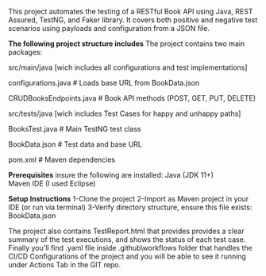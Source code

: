 This project automates the testing of a RESTful Book API using Java, REST Assured, TestNG, and Faker library. It covers both positive and negative test scenarios using payloads and configuration from a JSON file.

**The following project structure includes**
The project contains two main packages:

src/main/java [wich includes all configurations and test implementations]

configurations.java      # Loads base URL from BookData.json

CRUDBooksEndpoints.java  # Book API methods (POST, GET, PUT, DELETE)

src/tests/java [wich includes Test Cases for happy and unhappy paths]

BooksTest.java           # Main TestNG test class

BookData.json            # Test data and base URL

pom.xml                  # Maven dependencies

**Prerequisites**
insure the following are installed:
Java (JDK 11+)	
Maven
IDE (I used Eclipse)

**Setup Instructions**
1-Clone the project
2-Import as Maven project in your IDE (or run via terminal)
3-Verify directory structure, ensure this file exists: BookData.json

The project also contains TestReport.html that provides provides a clear summary of the test executions, and shows the status of each test case.
Finally you'll find .yaml file inside .github\workflows folder that handles the CI/CD Configurations of the project and you will be able to see it running under Actions Tab in the GIT repo.
 
